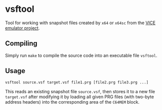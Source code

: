 # vsftool
Tool for working with snapshot files created by `x64` or `x64sc` from the [VICE emulator project](http://vice-emu.sourceforge.net/).

## Compiling

Simply run `make` to compile the source code into an executable file `vsftool`.

## Usage

`vsftool source.vsf target.vsf file1.prg [file2.prg file3.prg ...]`

This reads an existing snapshot file `source.vsf`, then stores it to a new file `target.vsf` after
modifying it by loading all given PRG files (with two-byte address headers) into the corresponding
area of the `C64MEM` block.
